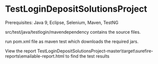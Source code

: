 # TestLoginDepositSolutionsProject

Prerequisites: Java 9, Eclipse, Selenium, Maven, TestNG

src/test/java/testlogin/mavendependency contains the source files.

run pom.xml file as maven test which downloads the required jars.

View the report TestLoginDepositSolutionsProject-master\target\surefire-reports\emailable-report.html to find the test results
